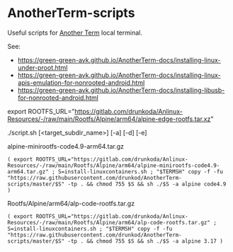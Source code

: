 # AnotherTerm-scripts
Useful scripts for [Another Term](https://github.com/green-green-avk/AnotherTerm/wiki) local terminal.

See:
* <https://green-green-avk.github.io/AnotherTerm-docs/installing-linux-under-proot.html>
* <https://green-green-avk.github.io/AnotherTerm-docs/installing-linux-apis-emulation-for-nonrooted-android.html>
* <https://green-green-avk.github.io/AnotherTerm-docs/installing-libusb-for-nonrooted-android.html>


export ROOTFS_URL="https://gitlab.com/drunkoda/Anlinux-Resources/-/raw/main/Rootfs/Alpine/arm64/alpine-edge-rootfs.tar.xz"

./script.sh <distro> <release> [<target_subdir_name>] [-a] [-d] [-e]



alpine-minirootfs-code4.9-arm64.tar.gz

`( export ROOTFS_URL="https://gitlab.com/drunkoda/Anlinux-Resources/-/raw/main/Rootfs/Alpine/arm64/alpine-minirootfs-code4.9-arm64.tar.gz" ; S=install-linuxcontainers.sh ; "$TERMSH" copy -f -fu "https://raw.githubusercontent.com/drunkod/AnotherTerm-scripts/master/$S" -tp . && chmod 755 $S && sh ./$S -a alpine code4.9 )`

Rootfs/Alpine/arm64/alp-code-rootfs.tar.gz

`( export ROOTFS_URL="https://gitlab.com/drunkoda/Anlinux-Resources/-/raw/main/Rootfs/Alpine/arm64/alp-code-rootfs.tar.gz" ; S=install-linuxcontainers.sh ; "$TERMSH" copy -f -fu "https://raw.githubusercontent.com/drunkod/AnotherTerm-scripts/master/$S" -tp . && chmod 755 $S && sh ./$S -a alpine 3.17 )`
